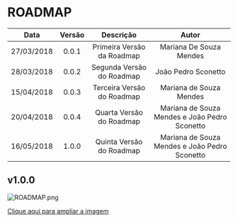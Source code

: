 # ROADMAP

| Data | Versão | Descrição | Autor |
|:----:|:------:|:---------:|:-----:|
|27/03/2018|0.0.1|Primeira Versão da Roadmap|Mariana De Souza Mendes|
|28/03/2018|0.0.2|Segunda Versão do Roadmap|João Pedro Sconetto|
|15/04/2018|0.0.3|Terceira Versão do Roadmap|Mariana de Souza Mendes|
|20/04/2018|0.0.4|Quarta Versão do Roadmap|Mariana de Souza Mendes e João Pedro Sconetto|
|16/05/2018|1.0.0|Quinta Versão do Roadmap|Mariana de Souza Mendes e João Pedro Sconetto|

## v1.0.0	

![ROADMAP.png](https://uploaddeimagens.com.br/images/001/419/978/original/ROADMAP.png?1526468685)

[Clique aqui para ampliar a imagem](https://uploaddeimagens.com.br/images/001/419/978/original/ROADMAP.png?1526468685)